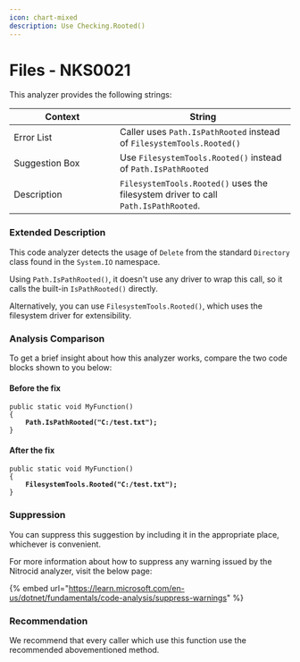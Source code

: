 ```yaml
---
icon: chart-mixed
description: Use Checking.Rooted()
---
```


# Files - NKS0021

This analyzer provides the following strings:

<table><thead><tr><th width="174">Context</th><th>String</th></tr></thead><tbody><tr><td>Error List</td><td>Caller uses <code>Path.IsPathRooted</code> instead of <code>FilesystemTools.Rooted()</code></td></tr><tr><td>Suggestion Box</td><td>Use <code>FilesystemTools.Rooted()</code> instead of <code>Path.IsPathRooted</code></td></tr><tr><td>Description</td><td><code>FilesystemTools.Rooted()</code> uses the filesystem driver to call <code>Path.IsPathRooted</code>.</td></tr></tbody></table>

### Extended Description

This code analyzer detects the usage of `Delete` from the standard `Directory` class found in the `System.IO` namespace.

Using `Path.IsPathRooted()`, it doesn't use any driver to wrap this call, so it calls the built-in `IsPathRooted()` directly.

Alternatively, you can use `FilesystemTools.Rooted()`, which uses the filesystem driver for extensibility.

### Analysis Comparison

To get a brief insight about how this analyzer works, compare the two code blocks shown to you below:

#### Before the fix

<pre class="language-csharp" data-title="Somewhere in your mod code..." data-line-numbers><code class="lang-csharp">public static void MyFunction()
{
<strong>    Path.IsPathRooted("C:/test.txt");
</strong>}
</code></pre>

#### After the fix

<pre class="language-csharp" data-title="Somewhere in your mod code..." data-line-numbers><code class="lang-csharp">public static void MyFunction()
{
<strong>    FilesystemTools.Rooted("C:/test.txt");
</strong>}
</code></pre>

### Suppression

You can suppress this suggestion by including it in the appropriate place, whichever is convenient.

For more information about how to suppress any warning issued by the Nitrocid analyzer, visit the below page:

{% embed url="https://learn.microsoft.com/en-us/dotnet/fundamentals/code-analysis/suppress-warnings" %}

### Recommendation

We recommend that every caller which use this function use the recommended abovementioned method.
